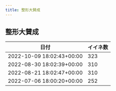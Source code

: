 ```yaml
---
title: 整形大賛成
---
```

## 整形大賛成

|日付|イイネ数|
|-|-|
|2022-10-09 18:02:43+00:00|323|
|2022-08-30 18:02:39+00:00|310|
|2022-08-21 18:02:47+00:00|310|
|2022-07-06 18:00:20+00:00|252|

